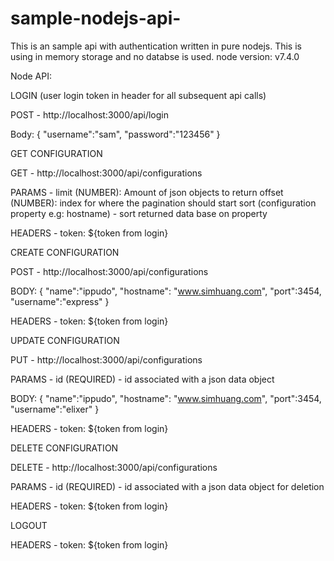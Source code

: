# sample-nodejs-api-
This is an sample api with authentication written in pure nodejs.
This is using in memory storage and no databse is used.
node version: v7.4.0

Node API:

LOGIN (user login token in header for all subsequent api calls)

   POST - http://localhost:3000/api/login

   Body: {
            "username":"sam",
            "password":"123456"
         }

GET CONFIGURATION

   GET - http://localhost:3000/api/configurations

   PARAMS - limit (NUMBER): Amount of json objects to return 
            offset (NUMBER): index for where the pagination should start
            sort (configuration property e.g: hostname) - sort returned data base on property  

   HEADERS - token: ${token from login}

CREATE CONFIGURATION

   POST - http://localhost:3000/api/configurations

   BODY: {
            "name":"ippudo",
            "hostname": "www.simhuang.com",
            "port":3454,
            "username":"express"
         }

   HEADERS - token: ${token from login}

UPDATE CONFIGURATION

   PUT - http://localhost:3000/api/configurations

   PARAMS - id (REQUIRED) - id associated with a json data object 

   BODY: {
            "name":"ippudo",
            "hostname": "www.simhuang.com",
            "port":3454,
            "username":"elixer"
         }

   HEADERS - token: ${token from login}

DELETE CONFIGURATION 

   DELETE - http://localhost:3000/api/configurations

   PARAMS - id (REQUIRED) - id associated with a json data object for deletion

   HEADERS - token: ${token from login}

LOGOUT

   HEADERS - token: ${token from login}